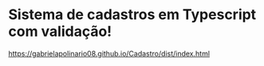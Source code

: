 # Sistema de cadastros em Typescript com validação!
https://gabrielapolinario08.github.io/Cadastro/dist/index.html
